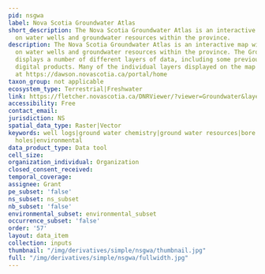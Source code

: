 ```yaml
---
pid: nsgwa
label: Nova Scotia Groundwater Atlas
short_description: The Nova Scotia Groundwater Atlas is an interactive map with information
  on water wells and groundwater resources within the province.
description: The Nova Scotia Groundwater Atlas is an interactive map with information
  on water wells and groundwater resources within the province. The Groundwater Atlas
  displays a number of different layers of data, including some previously released
  digital products. Many of the individual layers displayed on the map can be found
  at https://dawson.novascotia.ca/portal/home
taxon_group: not applicable
ecosystem_type: Terrestrial|Freshwater
link: https://fletcher.novascotia.ca/DNRViewer/?viewer=Groundwater&layerTheme
accessibility: Free
contact_email: 
jurisdiction: NS
spatial_data_type: Raster|Vector
keywords: well logs|ground water chemistry|ground water resources|bore holes|drill
  holes|environmental
data_product_type: Data tool
cell_size: 
organization_individual: Organization
closed_consent_received: 
temporal_coverage: 
assignee: Grant
pe_subset: 'false'
ns_subset: ns_subset
nb_subset: 'false'
environmental_subset: environmental_subset
occurrence_subset: 'false'
order: '57'
layout: data_item
collection: inputs
thumbnail: "/img/derivatives/simple/nsgwa/thumbnail.jpg"
full: "/img/derivatives/simple/nsgwa/fullwidth.jpg"
---
```

